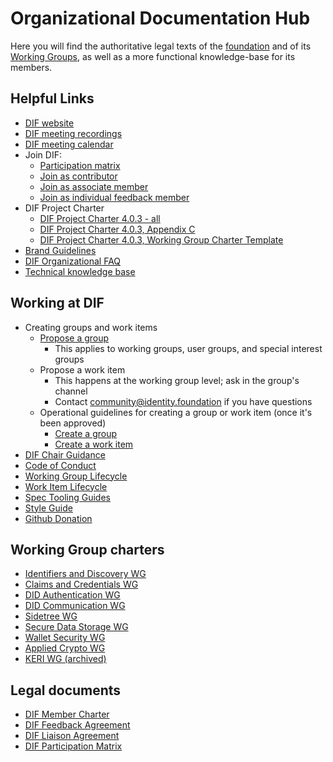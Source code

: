 # Organizational Documentation Hub

Here you will find the authoritative legal texts of the [foundation](https://github.com/decentralized-identity/org/tree/master/Org%20documents/Membership%20agreements) and of its [Working Groups](https://github.com/decentralized-identity/org/tree/master/Org%20documents/WG%20documents), as well as a more functional knowledge-base for its members.

## Helpful Links

- [DIF website](https://bit.ly/DIF-website)
- [DIF meeting recordings](https://bit.ly/3lcfhkM)
- [DIF meeting calendar](https://bit.ly/3sXChVp)
- Join DIF:
  - [Participation matrix](https://bit.ly/DIFParticipationMatrix_4_0_3)
  - [Join as contributor](https://bit.ly/DIF-contributor)
  - [Join as associate member](https://bit.ly/dif-associate-member)
  - [Join as individual feedback member](https://bit.ly/DIF-feedback-agreement)
- DIF Project Charter
  - [DIF Project Charter 4.0.3 - all](https://bit.ly/DIFProjectCharter_4_0_3)
  - [DIF Project Charter 4.0.3, Appendix C](https://bit.ly/DIF_project_charter_c)
  - [DIF Project Charter 4.0.3, Working Group Charter Template](https://bit.ly/wg_charter_4_0_3)
- [Brand Guidelines](brand-guidelines.md)
- [DIF Organizational FAQ](https://github.com/decentralized-identity/org/blob/master/dif_org_faq.md)
- [Technical knowledge base](https://identity.foundation/faq/)

## Working at DIF

- Creating groups and work items
  - [Propose a group](./start_a_group.md)
    - This applies to working groups, user groups, and special interest groups
  - Propose a work item
    - This happens at the working group level; ask in the group's channel
    - Contact community@identity.foundation if you have questions
  - Operational guidelines for creating a group or work item (once it's been approved)
    - [Create a group](./Org%20documents/processes/create_group.md)
    - [Create a work item](./Org%20documents/processes/create_work_iten.md)
- [DIF Chair Guidance](./chair_guides/README.md)
- [Code of Conduct](code-of-conduct.md)
- [Working Group Lifecycle](working-group-lifecycle.md)
- [Work Item Lifecycle](work-item-lifecycle.md)
- [Spec Tooling Guides](spec-tooling-guides.md)
- [Style Guide](style-guide.md)
- [Github Donation](github-donation.md)

## Working Group charters

- [Identifiers and Discovery WG](https://github.com/decentralized-identity/org/blob/master/Org%20documents/WG%20documents/DIF_ID_WG_charter_v1.pdf)
- [Claims and Credentials WG](https://github.com/decentralized-identity/org/blob/master/Org%20documents/WG%20documents/DIF_CC_WG_charter_v1.pdf)
- [DID Authentication WG](https://github.com/decentralized-identity/org/blob/master/Org%20documents/WG%20documents/DIF_DIDAuth_WG_charter_v1.pdf)
- [DID Communication WG](https://github.com/decentralized-identity/org/blob/master/Org%20documents/WG%20documents/DIF_DIDcomm_WG_Charter_v1.pdf)
- [Sidetree WG](https://github.com/decentralized-identity/org/blob/master/Org%20documents/WG%20documents/DIF_Sidetree_WG_charter_v1.pdf)
- [Secure Data Storage WG](https://github.com/decentralized-identity/org/blob/master/Org%20documents/WG%20documents/DIF_SDS_WG_charter_v1.pdf)
- [Wallet Security WG](https://github.com/decentralized-identity/org/blob/master/Org%20documents/WG%20documents/DIF_Wallet_Security_WG_Charter_20210616.pdf)
- [Applied Crypto WG](https://github.com/decentralized-identity/org/blob/master/Org%20documents/WG%20documents/DIF_Applied_Crypto_WG_charter_v2.pdf)
- [KERI WG (archived)](https://github.com/decentralized-identity/org/blob/master/Org%20documents/WG%20documents/DIF_KERI_WG_charter_v1.pdf)

## Legal documents

- [DIF Member Charter](https://bit.ly/DIFProjectCharter_4_0_3)
- [DIF Feedback Agreement](https://github.com/decentralized-identity/org/blob/master/Org%20documents/Membership%20agreements/DIF%20Feedback%20Agreement%20v.%204.0.2_3_18.pdf)
- [DIF Liaison Agreement](https://github.com/decentralized-identity/org/blob/master/Org%20documents/Membership%20agreements/DIF%20Generic%20Liaison%20Agreement_preview.pdf)
- [DIF Participation Matrix](https://bit.ly/DIFParticipationMatrix_4_0_3)

